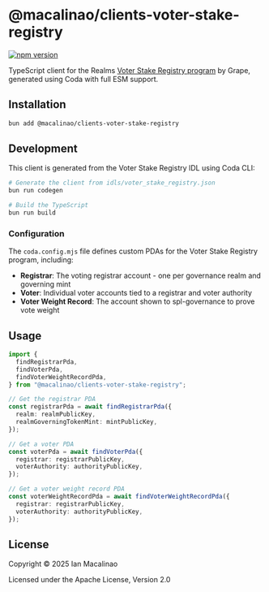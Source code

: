 # @macalinao/clients-voter-stake-registry

[![npm version](https://img.shields.io/npm/v/@macalinao/clients-voter-stake-registry.svg)](https://www.npmjs.com/package/@macalinao/clients-voter-stake-registry)

TypeScript client for the Realms [Voter Stake Registry program](https://github.com/Grape-Labs/voter-stake-registry/) by Grape, generated using Coda with full ESM support.

## Installation

```bash
bun add @macalinao/clients-voter-stake-registry
```

## Development

This client is generated from the Voter Stake Registry IDL using Coda CLI:

```bash
# Generate the client from idls/voter_stake_registry.json
bun run codegen

# Build the TypeScript
bun run build
```

### Configuration

The `coda.config.mjs` file defines custom PDAs for the Voter Stake Registry program, including:

- **Registrar**: The voting registrar account - one per governance realm and governing mint
- **Voter**: Individual voter accounts tied to a registrar and voter authority
- **Voter Weight Record**: The account shown to spl-governance to prove vote weight

## Usage

```typescript
import {
  findRegistrarPda,
  findVoterPda,
  findVoterWeightRecordPda,
} from "@macalinao/clients-voter-stake-registry";

// Get the registrar PDA
const registrarPda = await findRegistrarPda({
  realm: realmPublicKey,
  realmGoverningTokenMint: mintPublicKey,
});

// Get a voter PDA
const voterPda = await findVoterPda({
  registrar: registrarPublicKey,
  voterAuthority: authorityPublicKey,
});

// Get a voter weight record PDA
const voterWeightRecordPda = await findVoterWeightRecordPda({
  registrar: registrarPublicKey,
  voterAuthority: authorityPublicKey,
});
```

## License

Copyright © 2025 Ian Macalinao

Licensed under the Apache License, Version 2.0
